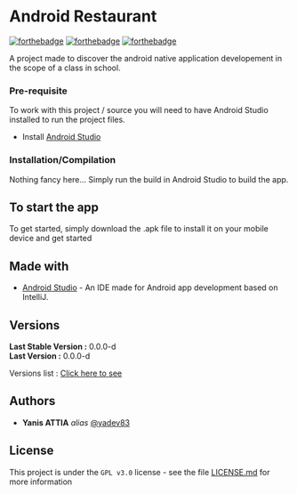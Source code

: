 # Android Restaurant

[![forthebadge](https://forthebadge.com/images/badges/0-percent-optimized.svg)](https://forthebadge.com)
[![forthebadge](https://forthebadge.com/images/badges/built-for-android.svg)](https://forthebadge.com)
[![forthebadge](https://forthebadge.com/images/badges/powered-by-coffee.svg)](https://forthebadge.com)

A project made to discover the android native application developement in the scope of a class in school.  

### Pre-requisite

To work with this project / source you will need to have Android Studio installed to run the project files.  

- Install [Android Studio](https://developer.android.com/studio)

### Installation/Compilation

Nothing fancy here... Simply run the build in Android Studio to build the app.  

## To start the app

To get started, simply download the .apk file to install it on your mobile device and get started  

## Made with

* [Android Studio](https://developer.android.com/studio) - An IDE made for Android app development based on IntelliJ.  

## Versions
**Last Stable Version :** 0.0.0-d  
**Last Version :** 0.0.0-d  

Versions list : [Click here to see](https://github.com/yadev83/androidrestaurant/tags)

## Authors

* **Yanis ATTIA** _alias_ [@yadev83](https://github.com/yadev83)

## License

This project is under the ``GPL v3.0`` license - see the file [LICENSE.md](LICENSE.md) for more information  


